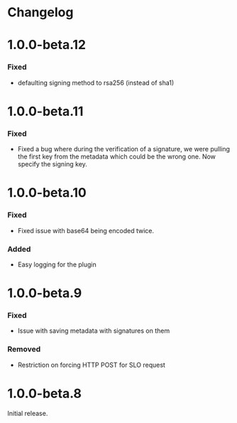 Changelog
=========
# 1.0.0-beta.12
### Fixed
- defaulting signing method to rsa256 (instead of sha1)

# 1.0.0-beta.11
### Fixed
- Fixed a bug where during the verification of a signature, we were pulling the first key from the metadata
which could be the wrong one. Now specify the signing key.

# 1.0.0-beta.10
### Fixed
- Fixed issue with base64 being encoded twice.
### Added
- Easy logging for the plugin

# 1.0.0-beta.9
### Fixed
- Issue with saving metadata with signatures on them

### Removed
- Restriction on forcing HTTP POST for SLO request

# 1.0.0-beta.8
Initial release.
